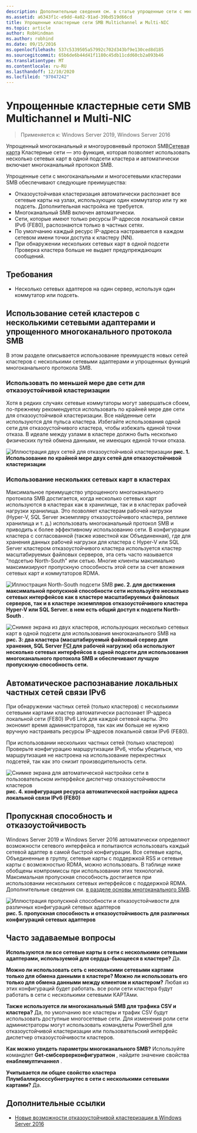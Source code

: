 ```yaml
---
description: Дополнительные сведения см. в статье упрощенные сети с многоканальными и многосетевыми кластерами SMB.
ms.assetid: a6343f1c-e9dd-4a02-91ad-39bd519d66cd
title: Упрощенные кластерные сети SMB Multichannel и Multi-NIC
ms.topic: article
author: RobHindman
ms.author: robhind
ms.date: 09/15/2016
ms.openlocfilehash: 537c5339505a57992c702d343bf9e130ced8d185
ms.sourcegitcommit: 65b6de6b44d41f1180c45db11cdd60cb2a093b46
ms.translationtype: MT
ms.contentlocale: ru-RU
ms.lasthandoff: 12/10/2020
ms.locfileid: "97047242"
---
```

# <a name="simplified-smb-multichannel-and-multi-nic-cluster-networks"></a>Упрощенные кластерные сети SMB Multichannel и Multi-NIC

> Применяется к: Windows Server 2019, Windows Server 2016

Упрощенный многоканальный и многоуровневый протокол SMB<abbr title="Сетевой адаптер">Сетевая карта</abbr> Кластерные сети — это функция, которая позволяет использовать несколько сетевых карт в одной подсети кластера и автоматически включает многоканальный протокол SMB.

Упрощенные сети с многоканальными и многосетевыми кластерами SMB обеспечивают следующие преимущества:
- Отказоустойчивая кластеризация автоматически распознает все сетевые карты на узлах, использующих один коммутатор или ту же подсеть. Дополнительная настройка не требуется.
- Многоканальный SMB включен автоматически.
- Сети, которые имеют только ресурсы IP-адресов локальной связи IPv6 (FE80), распознаются только в частных сетях.
- По умолчанию каждый ресурс IP-адреса настраивается в каждом сетевом имени точки доступа к кластеру (NN).
- При обнаружении нескольких сетевых карт в одной подсети Проверка кластера больше не выдает предупреждающих сообщений.

## <a name="requirements"></a>Требования
-   Несколько сетевых адаптеров на один сервер, используя один коммутатор или подсеть.

## <a name="how-to-take-advantage-of-multi-nic-clusters-networks-and-simplified-smb-multichannel"></a>Использование сетей кластеров с несколькими сетевыми адаптерами и упрощенного многоканального протокола SMB
В этом разделе описывается использование преимуществ новых сетей кластеров с несколькими сетевыми адаптерами и упрощенных функций многоканального протокола SMB.

### <a name="use-at-least-two-networks-for-failover-clustering"></a>Использовать по меньшей мере две сети для отказоустойчивой кластеризации
Хотя в редких случаях сетевые коммутаторы могут завершаться сбоем, по-прежнему рекомендуется использовать по крайней мере две сети для отказоустойчивой кластеризации. Все найденные сети используются для пульса кластера. Избегайте использования одной сети для отказоустойчивого кластера, чтобы избежать единой точки отказа. В идеале между узлами в кластере должно быть несколько физических путей обмена данными, не имеющих единой точки отказа.

![Иллюстрация двух сетей для отказоустойчивой кластеризации ](media/Simplified-SMB-Multichannel-and-Multi-NIC-Cluster-Networks/Clustering_MulitNIC_Fig1.png)
 **рис. 1. Использование по крайней мере двух сетей для отказоустойчивой кластеризации**

### <a name="use-multiple-nics-across-clusters"></a>Использование нескольких сетевых карт в кластерах

Максимальное преимущество упрощенного многоканального протокола SMB достигается, когда несколько сетевых карт используются в кластерах как в хранилище, так и в кластерах рабочей нагрузки хранилища. Это позволяет кластерам рабочей нагрузки (Hyper-V, SQL Server экземпляру отказоустойчивого кластера, реплике хранилища и т. д.) использовать многоканальный протокол SMB и приводить к более эффективному использованию сети. В конфигурации кластера с согласованной (также известной как Объединенная), где для хранения данных рабочей нагрузки для кластера с Hyper-V или SQL Server кластером отказоустойчивого кластера используется кластер масштабируемых файловых серверов, эта сеть часто называется "подсетью North-South" или сетью. Многие клиенты максимально максимизируют пропускную способность этой сети за счет вложения сетевых карт и коммутаторов RDMA.

![Иллюстрация North-South подсети SMB ](media/Simplified-SMB-Multichannel-and-Multi-NIC-Cluster-Networks/Clustering_MulitNIC_Fig2.png)
 **рис. 2. для достижения максимальной пропускной способности сети используйте несколько сетевых интерфейсов как в кластере масштабируемых файловых серверов, так и в кластере экземпляров отказоустойчивого кластера Hyper-V или SQL Server. в нем есть общий доступ к подсети North-South** .

![Снимке экрана из двух кластеров, использующих несколько сетевых карт в одной подсети для использования многоканального SMB на ](media/Simplified-SMB-Multichannel-and-Multi-NIC-Cluster-Networks/Clustering_MulitNIC_Fig3.png)
 **рис. 3: два кластера (масштабируемый файловый сервер для хранения, SQL Server <abbr title=" экземпляр отказоустойчивого кластера "> FCI </abbr> для рабочей нагрузки) оба используют несколько сетевых интерфейсов в одной подсети для использования многоканального протокола SMB и обеспечивают лучшую пропускную способность сети.**

## <a name="automatic-recognition-of-ipv6-link-local-private-networks"></a>Автоматическое распознавание локальных частных сетей связи IPv6
При обнаружении частных сетей (только кластеров) с несколькими сетевыми картами кластер автоматически распознает IP-адреса локальной сети (FE80) IPv6 Link для каждой сетевой карты. Это экономит время администраторов, так как им больше не нужно вручную настраивать ресурсы IP-адресов локальной связи IPv6 (FE80).

При использовании нескольких частных сетей (только кластеров) Проверьте конфигурацию маршрутизации IPv6, чтобы убедиться, что маршрутизация не настроена на использование перекрестных подсетей, так как это снизит производительность сети.

![Снимке экрана для автоматической настройки сети в пользовательском интерфейсе диспетчер отказоустойчивости кластеров ](media/Simplified-SMB-Multichannel-and-Multi-NIC-Cluster-Networks/Clustering_MulitNIC_Fig4.png)
 **рис. 4. конфигурация ресурса автоматической настройки адреса локальной связи IPv6 (FE80)**

## <a name="throughput-and-fault-tolerance"></a>Пропускная способность и отказоустойчивость
Windows Server 2019 и Windows Server 2016 автоматически определяют возможности сетевого интерфейса и попытаются использовать каждый сетевой адаптер в самой быстрой конфигурации. Все сетевые карты, Объединенные в группу, сетевые карты с поддержкой RSS и сетевые карты с возможностью RDMA, можно использовать. В таблице ниже обобщены компромиссы при использовании этих технологий. Максимальная пропускная способность достигается при использовании нескольких сетевых интерфейсов с поддержкой RDMA. Дополнительные сведения см. [в разделе основы многоканального SMB](/archive/blogs/josebda/the-basics-of-smb-multichannel-a-feature-of-windows-server-2012-and-smb-3-0).

![Иллюстрация пропускной способности и отказоустойчивости для различных конфигураций сетевых адаптеров ](media/Simplified-SMB-Multichannel-and-Multi-NIC-Cluster-Networks/Clustering_MulitNIC_Fig5.png)
 **рис. 5. пропускная способность и отказоустойчивость для различных конфигураций сетевых адаптеров**

## <a name="frequently-asked-questions"></a>Часто задаваемые вопросы
**Используются ли все сетевые карты в сети с несколькими сетевыми адаптерами, используемой для сердца-бьющееся в кластере?**
Да.

**Можно ли использовать сеть с несколькими сетевыми картами только для обмена данными в кластере? Можно ли использовать его только для обмена данными между клиентом и кластером?**
Любая из этих конфигураций будет работать. все роли сети кластера будут работать в сети с несколькими сетевыми КАРТАми.

**Также используется ли многоканальный SMB для трафика CSV и кластера?**
Да, по умолчанию все кластеры и трафик CSV будут использовать доступные многосетевые сети. Для изменения роли сети администраторы могут использовать командлеты PowerShell для отказоустойчивой кластеризации или пользовательский интерфейс диспетчер отказоустойчивости кластеров.

**Как можно увидеть параметры многоканального SMB?**
Используйте командлет **Get-смбсерверконфигуратион** , найдите значение свойства **енаблемултичаннел** .

**Учитывается ли общее свойство кластера Плумбаллкросссубнетраутес в сети с несколькими сетевыми картами?**
Да.

## <a name="additional-references"></a>Дополнительные ссылки
- [Новые возможности отказоустойчивой кластеризации в Windows Server 2016](whats-new-in-failover-clustering.md)
